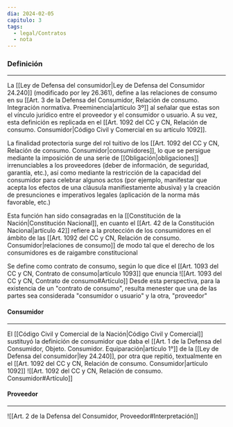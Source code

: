 ```yaml
---
dia: 2024-02-05
capitulo: 3
tags:
  - legal/Contratos
  - nota
---
```

### Definición
---
La [[Ley de Defensa del consumidor|Ley de Defensa del Consumidor 24.240]] (modificado por ley 26.361), define a las relaciones de consumo en su [[Art. 3 de la Defensa del Consumidor, Relación de consumo. Integración normativa. Preeminencia|artículo 3º]] al señalar que estas son el vínculo jurídico entre el proveedor y el consumidor o usuario. A su vez, esta definición es replicada en el [[Art. 1092 del CC y CN, Relación de consumo. Consumidor|Código Civil y Comercial en su artículo 1092]].

La finalidad protectoria surge del rol tuitivo de los [[Art. 1092 del CC y CN, Relación de consumo. Consumidor|consumidores]], lo que se persigue mediante la imposición de una serie de [[Obligación|obligaciones]] irrenunciables a los proveedores (deber de información, de seguridad, garantía, etc.), así como mediante la restricción de la capacidad del consumidor para celebrar algunos actos (por ejemplo, manifestar que acepta los efectos de una cláusula manifiestamente abusiva) y la creación de presunciones e imperativos legales (aplicación de la norma más favorable, etc.)

Esta función han sido consagradas en la [[Constitución de la Nación|Constitución Nacional]], en cuanto el [[Art. 42 de la Constitución Nacional|artículo 42]] refiere a la protección de los consumidores en el ámbito de las [[Art. 1092 del CC y CN, Relación de consumo. Consumidor|relaciones de consumo]] de modo tal que el derecho de los consumidores es de raigambre constitucional

Se define como contrato de consumo, según lo que dice el [[Art. 1093 del CC y CN, Contrato de consumo|artículo 1093]] que enuncia ![[Art. 1093 del CC y CN, Contrato de consumo#Artículo]]
Desde esta perspectiva, para la existencia de un "contrato de consumo", resulta menester que una de las partes sea considerada "consumidor o usuario" y la otra, "proveedor"

#### Consumidor
---
El [[Código Civil y Comercial de la Nación|Código Civil y Comercial]] sustituyó la definición de consumidor que daba el [[Art. 1 de la Defensa del Consumidor, Objeto. Consumidor. Equiparación|artículo 1°]] de la [[Ley de Defensa del consumidor|ley 24.240]], por otra que repitió, textualmente en el [[Art. 1092 del CC y CN, Relación de consumo. Consumidor|artículo 1092]]
![[Art. 1092 del CC y CN, Relación de consumo. Consumidor#Artículo]]

#### Proveedor
---
![[Art. 2 de la Defensa del Consumidor, Proveedor#Interpretación]]